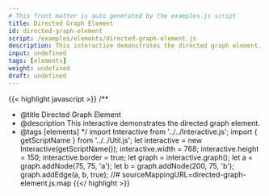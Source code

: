 ```yaml
---
# This front matter is auto generated by the examples.js script
title: Directed Graph Element
id: directed-graph-element
script: /examples/elements/directed-graph-element.js
description: This interactive demonstrates the directed graph element.
input: undefined
tags: [elements]
weight: undefined
draft: undefined
---
```


{{< highlight javascript >}}
/**
* @title Directed Graph Element
* @description This interactive demonstrates the directed graph element.
* @tags [elements]
*/
import Interactive from '../../Interactive.js';
import { getScriptName } from '../../Util.js';
let interactive = new Interactive(getScriptName());
interactive.width = 768;
interactive.height = 150;
interactive.border = true;
let graph = interactive.graph();
let a = graph.addNode(75, 75, 'a');
let b = graph.addNode(200, 75, 'b');
graph.addEdge(a, b, true);
//# sourceMappingURL=directed-graph-element.js.map
{{</ highlight >}}

